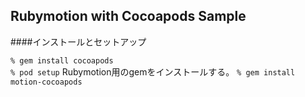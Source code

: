 ## Rubymotion with Cocoapods Sample

####インストールとセットアップ

<code>% gem install cocoapods</code><br>
<code>% pod setup</code>
Rubymotion用のgemをインストールする。
<code>% gem install motion-cocoapods</code>
